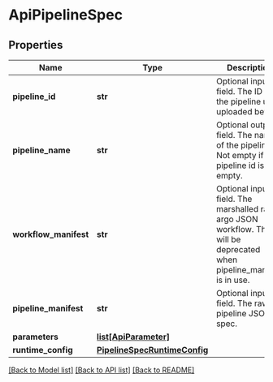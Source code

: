 # ApiPipelineSpec

## Properties
Name | Type | Description | Notes
------------ | ------------- | ------------- | -------------
**pipeline_id** | **str** | Optional input field. The ID of the pipeline user uploaded before. | [optional] 
**pipeline_name** | **str** | Optional output field. The name of the pipeline. Not empty if the pipeline id is not empty. | [optional] 
**workflow_manifest** | **str** | Optional input field. The marshalled raw argo JSON workflow. This will be deprecated when pipeline_manifest is in use. | [optional] 
**pipeline_manifest** | **str** | Optional input field. The raw pipeline JSON spec. | [optional] 
**parameters** | [**list[ApiParameter]**](ApiParameter.md) |  | [optional]
**runtime_config** | [**PipelineSpecRuntimeConfig**](PipelineSpecRuntimeConfig.md) |  | [optional]

[[Back to Model list]](../README.md#documentation-for-models) [[Back to API list]](../README.md#documentation-for-api-endpoints) [[Back to README]](../README.md)


